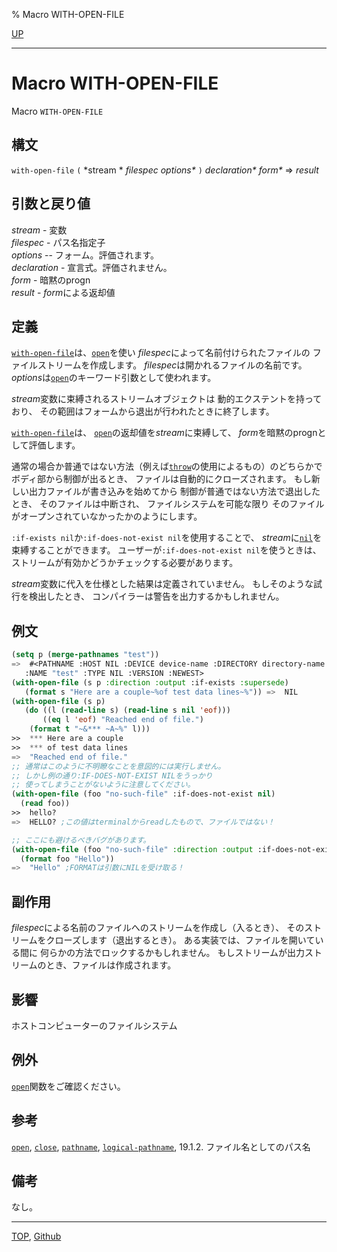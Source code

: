 % Macro WITH-OPEN-FILE

[UP](21.2.html)  

---

# Macro **WITH-OPEN-FILE**


Macro `WITH-OPEN-FILE`


## 構文

`with-open-file` `(` *stream *  *filespec* *options\** `)`
 *declaration\** *form\**
 => *result*


## 引数と戻り値

*stream* - 変数  
*filespec* - パス名指定子  
*options* -- フォーム。評価されます。  
*declaration* - 宣言式。評価されません。  
*form* - 暗黙のprogn  
*result* - *form*による返却値


## 定義

[`with-open-file`](21.2.with-open-file.html)は、[`open`](21.2.open.html)を使い
*filespec*によって名前付けられたファイルの
ファイルストリームを作成します。
*filespec*は開かれるファイルの名前です。
*options*は[`open`](21.2.open.html)のキーワード引数として使われます。

*stream*変数に束縛されるストリームオブジェクトは
動的エクステントを持っており、
その範囲はフォームから退出が行われたときに終了します。

[`with-open-file`](21.2.with-open-file.html)は、
[`open`](21.2.open.html)の返却値を*stream*に束縛して、
*form*を暗黙のprognとして評価します。

通常の場合か普通ではない方法（例えば[`throw`](5.3.throw.html)の使用によるもの）のどちらかで
ボディ部から制御が出るとき、
ファイルは自動的にクローズされます。
もし新しい出力ファイルが書き込みを始めてから
制御が普通ではない方法で退出したとき、
そのファイルは中断され、
ファイルシステムを可能な限り
そのファイルがオープンされていなかったかのようにします。

`:if-exists nil`か`:if-does-not-exist nil`を使用することで、
*stream*に[`nil`](5.3.nil-variable.html)を束縛することができます。
ユーザーが`:if-does-not-exist nil`を使うときは、
ストリームが有効かどうかチェックする必要があります。

*stream*変数に代入を仕様とした結果は定義されていません。
もしそのような試行を検出したとき、
コンパイラーは警告を出力するかもしれません。


## 例文

```lisp
(setq p (merge-pathnames "test"))
=>  #<PATHNAME :HOST NIL :DEVICE device-name :DIRECTORY directory-name
   :NAME "test" :TYPE NIL :VERSION :NEWEST>
(with-open-file (s p :direction :output :if-exists :supersede)
   (format s "Here are a couple~%of test data lines~%")) =>  NIL
(with-open-file (s p)
   (do ((l (read-line s) (read-line s nil 'eof)))
       ((eq l 'eof) "Reached end of file.")
    (format t "~&*** ~A~%" l)))
>>  *** Here are a couple
>>  *** of test data lines
=>  "Reached end of file."
;; 通常はこのように不明瞭なことを意図的には実行しません。
;; しかし例の通り:IF-DOES-NOT-EXIST NILをうっかり
;; 使ってしまうことがないように注意してください。
(with-open-file (foo "no-such-file" :if-does-not-exist nil)
  (read foo))
>>  hello?
=>  HELLO? ;この値はterminalからreadしたもので、ファイルではない！

;; ここにも避けるべきバグがあります。
(with-open-file (foo "no-such-file" :direction :output :if-does-not-exist nil)
  (format foo "Hello"))
=>  "Hello" ;FORMATは引数にNILを受け取る！
```


## 副作用

*filespec*による名前のファイルへのストリームを作成し（入るとき）、
そのストリームをクローズします（退出するとき）。
ある実装では、ファイルを開いている間に
何らかの方法でロックするかもしれません。
もしストリームが出力ストリームのとき、ファイルは作成されます。


## 影響

ホストコンピューターのファイルシステム


## 例外

[`open`](21.2.open.html)関数をご確認ください。


## 参考

[`open`](21.2.open.html),
[`close`](21.2.close.html),
[`pathname`](19.4.pathname-system-class.html),
[`logical-pathname`](19.4.logical-pathname-system-class.html),
19.1.2. ファイル名としてのパス名


## 備考

なし。


---
[TOP](index.html),  [Github](https://github.com/nptcl/npt-japanese)

